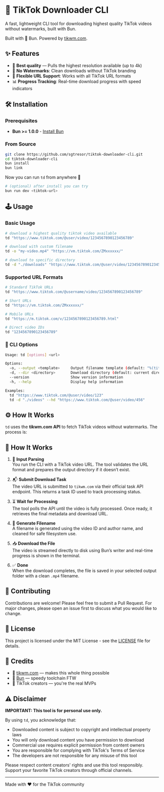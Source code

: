 # 🎵 TikTok Downloader CLI

A fast, lightweight CLI tool for downloading highest quality TikTok videos without watermarks, built with Bun.

Built with 🧪 Bun. Powered by [tikwm.com](https://tikwm.com).


## ✨ Features

- 🎥 **Best quality** — Pulls the highest resolution available (up to 4k)
- 🚫 **No Watermarks**: Clean downloads without TikTok branding
- 🔗 **Flexible URL Support**: Works with all TikTok URL formats
- 📊 **Progress Tracking**: Real-time download progress with speed indicators


## 🛠️ Installation

### Prerequisites

- **Bun >= 1.0.0** - [Install Bun](https://bun.sh)

### From Source

```bash
git clone https://github.com/sgtresor/tiktok-downloader-cli.git
cd tiktok-downloader-cli
bun install
bun link
```
Now you can run `td` from anywhere 🧙
```bash
# (optional) after install you can try
bun run dev <tiktok-url>
```

## 🕹️ Usage

### Basic Usage

```bash
# download a highest quality tiktok video available
td "https://www.tiktok.com/@user/video/1234567890123456789"

# download with custom filename
td -o "my-video.mp4" "https://vm.tiktok.com/ZMxxxxxx/"

# download to specific directory
td -d "./downloads" "https://www.tiktok.com/@user/video/1234567890123456789"
```

### Supported URL Formats

```bash
# Standard TikTok URLs
td "https://www.tiktok.com/@username/video/1234567890123456789"

# Short URLs
td "https://vm.tiktok.com/ZMxxxxxx/"

# Mobile URLs
td "https://m.tiktok.com/v/1234567890123456789.html"

# Direct video IDs
td "1234567890123456789"
```

### 🔧 CLI Options

```bash
Usage: td [options] <url>

Options:
  -o, --output <template>     Output filename template (default: "%(title)s.%(ext)s")
  -d, --dir <directory>       Download directory (default: current directory)
  --version                   Show version information
  -h, --help                  Display help information

Examples:
  td "https://www.tiktok.com/@user/video/123"
  td -d "./videos" --hd "https://www.tiktok.com/@user/video/456"
```

## ⚙️ How It Works

`td` uses the **tikwm.com API** to fetch TikTok videos without watermarks. The process is:

## 🧠 How It Works

1. 🧾 **Input Parsing**  
   You run the CLI with a TikTok video URL. The tool validates the URL format and prepares the output directory if it doesn’t exist.

2. 📬 **Submit Download Task**  
   The video URL is submitted to `tikwm.com` via their official task API endpoint. This returns a task ID used to track processing status.

3. ⏳ **Wait for Processing**  
   The tool polls the API until the video is fully processed. Once ready, it retrieves the final metadata and download URL.

4. 📄 **Generate Filename**  
   A filename is generated using the video ID and author name, and cleaned for safe filesystem use.

5. 📥 **Download the File**  
   The video is streamed directly to disk using Bun’s writer and real-time progress is shown in the terminal.

6. ✅ **Done**  
   When the download completes, the file is saved in your selected output folder with a clean `.mp4` filename.



## 🤝 Contributing

Contributions are welcome! Please feel free to submit a Pull Request. For major changes, please open an issue first to discuss what you would like to change.

## 📄 License

This project is licensed under the MIT License - see the [LICENSE](LICENSE) file for details.

## 💖 Credits

- 🧠 [tikwm.com](https://tikwm.com) — makes this whole thing possible
- 🧪 [Bun](https://bun.sh) — speedy toolchain FTW
- 📱 TikTok creators — you're the real MVPs

## ⚠️ Disclaimer

**IMPORTANT: This tool is for personal use only.**

By using `td`, you acknowledge that:

- Downloaded content is subject to copyright and intellectual property laws
- You will only download content you have permission to download
- Commercial use requires explicit permission from content owners
- You are responsible for complying with TikTok's Terms of Service
- The developers are not responsible for any misuse of this tool

Please respect content creators' rights and use this tool responsibly. Support your favorite TikTok creators through official channels.

---

Made with ❤️ for the TikTok community